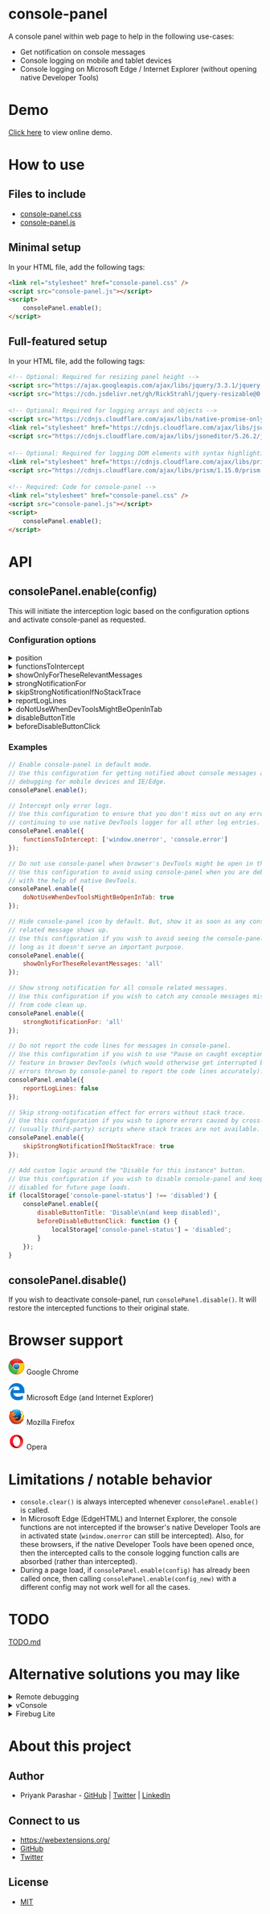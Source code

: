 # console-panel

A console panel within web page to help in the following use-cases:
* Get notification on console messages
* Console logging on mobile and tablet devices
* Console logging on Microsoft Edge / Internet Explorer (without opening native Developer Tools)

# Demo

[Click here](https://raw.githack.com/webextensions/console-panel/master/demo/demo.html) to view online demo.

# How to use

## Files to include

* [console-panel.css](src/console-panel.css)
* [console-panel.js](src/console-panel.js)

## Minimal setup

In your HTML file, add the following tags:
```html
<link rel="stylesheet" href="console-panel.css" />
<script src="console-panel.js"></script>
<script>
    consolePanel.enable();
</script>
```

## Full-featured setup

In your HTML file, add the following tags:
```html
<!-- Optional: Required for resizing panel height -->
<script src="https://ajax.googleapis.com/ajax/libs/jquery/3.3.1/jquery.min.js"></script>
<script src="https://cdn.jsdelivr.net/gh/RickStrahl/jquery-resizable@0.32/dist/jquery-resizable.min.js"></script>

<!-- Optional: Required for logging arrays and objects -->
<script src="https://cdnjs.cloudflare.com/ajax/libs/native-promise-only/0.8.1/npo.js"></script> <!-- Optional: A polyfill for native ES6 Promises (Not required for modern browsers) -->
<link rel="stylesheet" href="https://cdnjs.cloudflare.com/ajax/libs/jsoneditor/5.26.2/jsoneditor.min.css" />
<script src="https://cdnjs.cloudflare.com/ajax/libs/jsoneditor/5.26.2/jsoneditor-minimalist.min.js"></script>

<!-- Optional: Required for logging DOM elements with syntax highlighting -->
<link rel="stylesheet" href="https://cdnjs.cloudflare.com/ajax/libs/prism/1.15.0/themes/prism.min.css" />
<script src="https://cdnjs.cloudflare.com/ajax/libs/prism/1.15.0/prism.min.js" data-manual></script>

<!-- Required: Code for console-panel -->
<link rel="stylesheet" href="console-panel.css" />
<script src="console-panel.js"></script>
<script>
    consolePanel.enable();
</script>
```

# API

## consolePanel.enable(config)

This will initiate the interception logic based on the configuration options and activate console-panel as requested.

### Configuration options

<details>
  <summary>position</summary>
  <p>

  **Summary**: Position of console-panel's icon  
  **Type**: `string`  
  **Supported positions**: `"top-left"`, `"top-right"`, `"bottom-left"`, `"bottom-right"`  
  **Default value**: `"bottom-right"`  
  **Example value**: `"top-right"`  

  </p>
</details>

<details>
  <summary>functionsToIntercept</summary>
  <p>

  **Summary**: List of console functions which should be intercepted  
  **Type**: `<falsy-value>` OR `string "all"` OR `array (of strings)`  
  **Supported function names**: `"window.onerror"`, `"console.error"`, `"console.warn"`, `"console.info"`, `"console.log"`  
  **Default value**: `"all"`,  
  **Example value**: `["window.onerror", "console.error"]`  
  **Notes**: `console.clear()` would always get intercepted when `consolePanel.enable(config)` is called  

  </p>
</details>

<details>
  <summary>showOnlyForTheseRelevantMessages</summary>
  <p>

  **Summary**: List of console function calls for which console-panel icon should be shown  
  **Type**: `<falsy-value>` OR `string "all"` OR `array (of strings)`  
  **Supported function names**: `"window.onerror"`, `"console.error"`, `"console.warn"`, `"console.info"`, `"console.log"`  
  **Default value**: `null`  
  **Example value**: `["window.onerror", "console.error", "console.warn"]`  
  **Notes**: If it is a `<falsy-value>`, then console-panel notification icon would be shown all the time  

  </p>
</details>

<details>
  <summary>strongNotificationFor</summary>
  <p>

  **Summary**: List of console function calls for which console-panel notification should be shown strongly  
  **Type**: `<falsy-value>` OR `array (of strings)`  
  **Supported function names**: `"window.onerror"`, `"console.error"`, `"console.warn"`, `"console.info"`, `"console.log"`  
  **Default value**: `["window.onerror", "console.error"]`  
  **Example value**: `["window.onerror", "console.error", "console.warn"]`  

  </p>
</details>

<details>
  <summary>skipStrongNotificationIfNoStackTrace</summary>
  <p>

  **Summary**: When it is set as true, "strong-notification" effect is not shown for errors for which stack trace is not available. This can be used to avoid highlighting errors which are occurring due to a cross-origin / third-party script.  
  **Type**: `boolean`  
  **Allowed values**: `<falsy-value>` OR `<truthy-value>`  
  **Default value**: `false`  
  **Example value**: `false`  

  </p>
</details>

<details>
  <summary>reportLogLines</summary>
  <p>

  **Summary**: When it is set as `true`, the corresponding code line is mentioned along with each console entry. When it is set as `true`, it may interrupt your debugging session if you are using the "Pause on caught exceptions" feature in browser DevTools  
  **Type**: `boolean`  
  **Allowed values**: `<falsy-value>` OR `<truthy-value>`  
  **Default value**: `true`  
  **Example value**: `true`  

  </p>
</details>

<details>
  <summary>doNotUseWhenDevToolsMightBeOpenInTab</summary>
  <p>

  **Summary**: Disable console-panel if browser DevTools might be open within the tab  
  **Type**: `boolean`  
  **Allowed values**: `<falsy-value>` OR `<truthy-value>`  
  **Default value**: `false`  
  **Example value**: `false`  
  **Reference**: https://github.com/sindresorhus/devtools-detect#support  

  </p>
</details>

<details>
  <summary>disableButtonTitle</summary>
  <p>

  **Summary**: Customize the title for the "disable" button in console-panel  
  **Type**: `string`  
  **Allowed values**: Any non-empty string  
  **Default value**: `"Disable for this instance"`  
  **Example value**: `"Disable\n(and keep disabled)"`  

  </p>
</details>

<details>
  <summary>beforeDisableButtonClick</summary>
  <p>

  **Summary**: Function to be called before performing the default action for "disable" button  
  **Type**: `function`  
  **Example value**: `function () { localStorage['console-panel-status'] = 'disabled'; }`  
  **Notes**: If this function returns boolean `false`, then the default action would not be performed  

  </p>
</details>

### Examples

```js
// Enable console-panel in default mode.
// Use this configuration for getting notified about console messages and
// debugging for mobile devices and IE/Edge.
consolePanel.enable();
```

```js
// Intercept only error logs.
// Use this configuration to ensure that you don't miss out on any errors, while
// continuing to use native DevTools logger for all other log entries.
consolePanel.enable({
    functionsToIntercept: ['window.onerror', 'console.error']
});
```

```js
// Do not use console-panel when browser's DevTools might be open in the tab.
// Use this configuration to avoid using console-panel when you are debugging
// with the help of native DevTools.
consolePanel.enable({
    doNotUseWhenDevToolsMightBeOpenInTab: true
});
```

```js
// Hide console-panel icon by default. But, show it as soon as any console
// related message shows up.
// Use this configuration if you wish to avoid seeing the console-panel icon as
// long as it doesn't serve an important purpose.
consolePanel.enable({
    showOnlyForTheseRelevantMessages: 'all'
});
```

```js
// Show strong notification for all console related messages.
// Use this configuration if you wish to catch any console messages missed out
// from code clean up.
consolePanel.enable({
    strongNotificationFor: 'all'
});
```

```js
// Do not report the code lines for messages in console-panel.
// Use this configuration if you wish to use "Pause on caught exceptions"
// feature in browser DevTools (which would otherwise get interrupted by dummy
// errors thrown by console-panel to report the code lines accurately).
consolePanel.enable({
    reportLogLines: false
});
```

```js
// Skip strong-notification effect for errors without stack trace.
// Use this configuration if you wish to ignore errors caused by cross-origin
// (usually third-party) scripts where stack traces are not available.
consolePanel.enable({
    skipStrongNotificationIfNoStackTrace: true
});
```

```js
// Add custom logic around the "Disable for this instance" button.
// Use this configuration if you wish to disable console-panel and keep it
// disabled for future page loads.
if (localStorage['console-panel-status'] !== 'disabled') {
    consolePanel.enable({
        disableButtonTitle: 'Disable\n(and keep disabled)',
        beforeDisableButtonClick: function () {
            localStorage['console-panel-status'] = 'disabled';
        }
    });
}
```

## consolePanel.disable()

If you wish to deactivate console-panel, run `consolePanel.disable()`. It will restore the intercepted functions to their original state.

# Browser support

<!--
https://stackoverflow.com/questions/13808020/include-an-svg-hosted-on-github-in-markdown/16462143#16462143
-->

<img width="32" alt="Google Chrome"   src="images/logo-google-chrome.svg?sanitize=true" > Google Chrome

<img width="32" alt="Microsoft Edge"  src="images/logo-microsoft-edge.svg?sanitize=true"> Microsoft Edge (and Internet Explorer)

<img width="32" alt="Mozilla Firefox" src="images/logo-firefox_edited.png"              > Mozilla Firefox

<img width="32" alt="Opera"           src="images/logo-opera.svg?sanitize=true"         > Opera

# Limitations / notable behavior

* `console.clear()` is always intercepted whenever `consolePanel.enable()` is called.
* In Microsoft Edge (EdgeHTML) and Internet Explorer, the console functions are
  not intercepted if the browser's native Developer Tools are in activated state
  (`window.onerror` can still be intercepted). Also, for these browsers, if the
  native Developer Tools have been opened once, then the intercepted calls to the
  console logging function calls are absorbed (rather than intercepted).
* During a page load, if `consolePanel.enable(config)` has already been called once,
  then calling `consolePanel.enable(config_new)` with a different config may not work
  well for all the cases.

# TODO

[TODO.md](TODO.md)

# Alternative solutions you may like

<details>
  <summary>Remote debugging</summary>
  <p>

  * Android: https://developers.google.com/web/tools/chrome-devtools/remote-debugging/
  * iOS: https://github.com/google/ios-webkit-debug-proxy

  </p>
</details>

<details>
  <summary>vConsole</summary>
  <p>

  A lightweight, extendable front-end developer tool for mobile web page (https://github.com/Tencent/vConsole)

  </p>
</details>

<details>
  <summary>Firebug Lite</summary>
  <p>

  In your HTML file, add the following tags:
  ```html
  <script src="https://getfirebug.com/firebug-lite.js"></script>
  <script>
      firebug.init();
  </script>
  ```

  References:
  * https://blog.getfirebug.com/2013/08/21/firebug-1-12-0/
  * https://blog.getfirebug.com/2013/05/02/future-of-firebug-lite/
  * http://www.softwareishard.com/blog/planet-mozilla/how-to-start-with-firebug-lite/

  </p>
</details>

# About this project

## Author

* Priyank Parashar - [GitHub](https://github.com/paras20xx) | [Twitter](https://twitter.com/paras20xx) | [LinkedIn](https://linkedin.com/in/ParasharPriyank/)

## Connect to us

* https://webextensions.org/
* [GitHub](https://github.com/webextensions/live-css-editor)
* [Twitter](https://twitter.com/webextensions)

## License

* [MIT](LICENSE)
